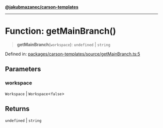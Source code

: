 [**@jakubmazanec/carson-templates**](../README.md)

---

# Function: getMainBranch()

> **getMainBranch**(`workspace`): `undefined` \| `string`

Defined in:
[packages/carson-templates/source/getMainBranch.ts:5](https://github.com/jakubmazanec/tools/blob/40ba1fb8bbde716fbe797d7886fffe14521e098a/packages/carson-templates/source/getMainBranch.ts#L5)

## Parameters

### workspace

`Workspace` | `Workspace`\<`false`\>

## Returns

`undefined` \| `string`

